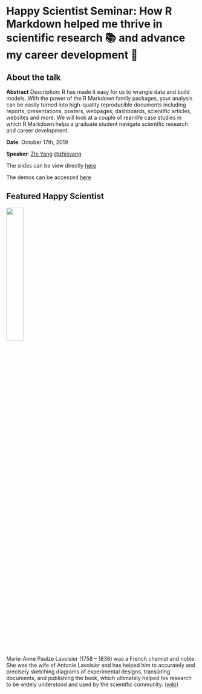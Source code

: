 # Happy Scientist Seminar: How R Markdown helped me thrive in scientific research 📚 and advance my career development 👔
## About the talk

**Abstract** Description: R has made it easy for us to wrangle data and build models. With the power of the R Markdown family packages, your analysis can be easily turned into high-quality reproducible documents including reports, presentations, posters, webpages, dashboards, scientific articles, websites and more. We will look at a couple of real-life case studies in which R Markdown helps a graduate student navigate scientific research and career development.

**Date**: October 17th, 2019

**Speaker**: [Zhi Yang](https://zhiyang.netlify.com/) [@zhiiiyang](https://twitter.com/zhiiiyang)

The slides can be view directly [here](https://uscbiostats-rmarkdown.netlify.com/#1)

The demos can be accessed [here](https://rstudio.cloud/project/623430)

## Featured Happy Scientist

<img src="https://github.com/USCbiostats/software-dev/blob/master/happy_scientist/seminars/2019-04_rmarkdown/image.jpg" width="30%">

Marie-Anne Paulze Lavoisier (1758 – 1836) was a French chemist and noble. She was the wife of Antonie Lavoisier and has helped him to accurately and precisely sketching diagrams of experimental designs, translating documents, and publishing the book, which ultimately helped his research to be widely understood and used by the scientific community. ([wiki](https://en.wikipedia.org/wiki/Marie-Anne_Paulze_Lavoisier))
